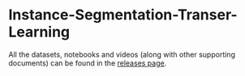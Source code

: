 # Instance-Segmentation-Transer-Learning

All the datasets, notebooks and videos (along with other supporting documents) can be found in the [releases page](https://github.com/beingfranklin/Instance-Segmentation-Transer-Learning/releases).
